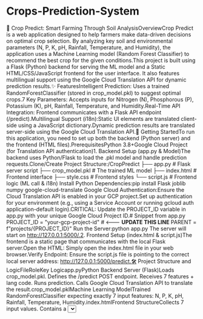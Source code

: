 # Crops-Prediction-System

🌾 Crop Predict: Smart Farming Through Soil AnalysisOverviewCrop Predict is a web application designed to help farmers make data-driven decisions on optimal crop selection. By analyzing key soil and environmental parameters (N, P, K, pH, Rainfall, Temperature, and Humidity), the application uses a Machine Learning model (Random Forest Classifier) to recommend the best crop for the given conditions.This project is built using a Flask (Python) backend for serving the ML model and a Static HTML/CSS/JavaScript frontend for the user interface. It also features multilingual support using the Google Cloud Translation API for dynamic prediction results.✨ FeaturesIntelligent Prediction: Uses a trained RandomForestClassifier (stored in crop_model.pkl) to suggest optimal crops.7 Key Parameters: Accepts inputs for Nitrogen (N), Phosphorous (P), Potassium (K), pH, Rainfall, Temperature, and Humidity.Real-Time API Integration: Frontend communicates with a Flask API endpoint (/predict).Multilingual Support (i18n):Static UI elements are translated client-side using a JavaScript dictionary.Dynamic prediction results are translated server-side using the Google Cloud Translation API.🚀 Getting StartedTo run this application, you need to set up both the backend (Python server) and the frontend (HTML files).PrerequisitesPython 3.8+Google Cloud Project (for Translation API authentication)1. Backend Setup (app.py & Model)The backend uses Python/Flask to load the .pkl model and handle prediction requests.Clone/Create Project Structure:/CropPredict
├── app.py             # Flask server script
├── crop_model.pkl     # The trained ML model
├── index.html         # Frontend interface
├── style.css          # Frontend styles
└── script.js          # Frontend logic (ML call & i18n)
Install Python Dependencies:pip install Flask joblib numpy google-cloud-translate
Google Cloud Authentication:Ensure the Cloud Translation API is enabled in your GCP project.Set up authentication for your environment (e.g., using a Service Account or running gcloud auth application-default login).CRITICAL: Update the PROJECT_ID variable in app.py with your unique Google Cloud Project ID.# Snippet from app.py
PROJECT_ID = "your-gcp-project-id" # <--- **UPDATE THIS LINE**
PARENT = f"projects/{PROJECT_ID}"
Run the Server:python app.py
The server will start on http://127.0.0.1:5000/.2. Frontend Setup (index.html & script.js)The frontend is a static page that communicates with the local Flask server.Open the HTML: Simply open the index.html file in your web browser.Verify Endpoint: Ensure the script.js file is pointing to the correct local server address: http://127.0.0.1:5000/predict.🛠️ Project Structure and LogicFileRoleKey Logicapp.pyPython Backend Server (Flask)Loads crop_model.pkl. Defines the /predict POST endpoint. Receives 7 features + lang code. Runs prediction. Calls Google Cloud Translation API to translate the result.crop_model.pklMachine Learning ModelTrained RandomForestClassifier expecting exactly 7 input features: N, P, K, pH, Rainfall, Temperature, Humidity.index.htmlFrontend StructureCollects 7 input values. Contains a <select> dropdown for language selection (en, hi, etc.).script.jsFrontend Logici18n: Handles the local translation of static text (headings, labels) on language selection. Prediction: Fetches all 7 inputs + the selected language code, and POSTs them to http://127.0.0.1:5000/predict.TroubleshootingError MessageCauseSolutionX has 5 features, but RandomForestClassifier is expecting 7 featuresFeature Mismatch. The client (index.html / script.js) is sending fewer features than the model was trained on.Ensure your HTML collects all 7 required inputs (N, P, K, pH, Rainfall, Temperature, Humidity) and that script.js collects and sends all 7 to the server.❌ Error: Could not get prediction. Is the server running?Server Down or Wrong URL.Check if python app.py is running in your terminal. Verify that the URL in script.js (http://127.0.0.1:5000/predict) is correct.Error initializing Google Translate Client...GCP Auth Failure.Re-run gcloud auth application-default login in your terminal. Confirm the PROJECT_ID in app.py is correct and the Translation API is enabled.